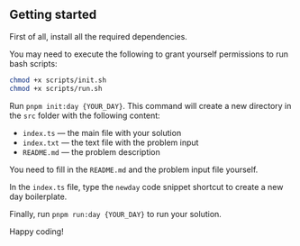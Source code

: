 ## Getting started

First of all, install all the required dependencies.

You may need to execute the following to grant yourself permissions to run bash scripts:

```bash
chmod +x scripts/init.sh
chmod +x scripts/run.sh
```

Run `pnpm init:day {YOUR_DAY}`. This command will create a new directory in the `src` folder with the following content:

- `index.ts` — the main file with your solution
- `index.txt` — the text file with the problem input
- `README.md` — the problem description

You need to fill in the `README.md` and the problem input file yourself.

In the `index.ts` file, type the `newday` code snippet shortcut to create a new day boilerplate.

Finally, run `pnpm run:day {YOUR_DAY}` to run your solution.

Happy coding!

